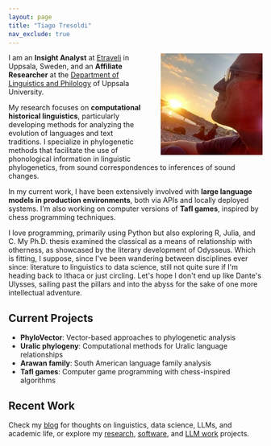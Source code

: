 ```yaml
---
layout: page
title: "Tiago Tresoldi"
nav_exclude: true
---
```


<img src="tiago.jpg" class="profile-photo" style="float:right;width:40%;margin-left:2em;" alt="Tiago Tresoldi" />

I am an **Insight Analyst** at [Etraveli](https://www.etraveli.com) in Uppsala, Sweden, and an **Affiliate Researcher** at the [Department of Linguistics and Philology](https://www.lingfil.uu.se/english/) of Uppsala University.

My research focuses on **computational historical linguistics**, particularly developing methods for analyzing the evolution of languages and text traditions. I specialize in phylogenetic methods that facilitate the use of phonological information in linguistic phylogenetics, from sound correspondences to inferences of sound changes.

In my current work, I have been extensively involved with **large language models in production environments**, both via APIs and locally deployed systems. I'm also working on computer versions of **Tafl games**, inspired by chess programming techniques.

I love programming, primarily using Python but also exploring R, Julia, and C. My Ph.D. thesis examined the classical as a means of relationship with otherness, as showcased by the literary development of Odysseus. Which is fitting, I suppose, since I've been wandering between disciplines ever since: literature to linguistics to data science, still not quite sure if I'm heading back to Ithaca or just circling. Let's hope I don't end up like Dante's Ulysses, sailing past the pillars and into the abyss for the sake of one more intellectual adventure.

## Current Projects

- **PhyloVector**: Vector-based approaches to phylogenetic analysis
- **Uralic phylogeny**: Computational methods for Uralic language relationships  
- **Arawan family**: South American language family analysis
- **Tafl games**: Computer game programming with chess-inspired algorithms

## Recent Work

Check my [blog](/blog/) for thoughts on linguistics, data science, LLMs, and academic life, or explore my [research](/research/), [software](/software/), and [LLM work](/llm/) projects.

